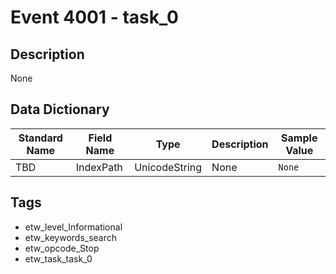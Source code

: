 # Event 4001 - task_0

## Description
None

## Data Dictionary
|Standard Name|Field Name|Type|Description|Sample Value|
|---|---|---|---|---|
|TBD|IndexPath|UnicodeString|None|`None`|

## Tags
* etw_level_Informational
* etw_keywords_search
* etw_opcode_Stop
* etw_task_task_0